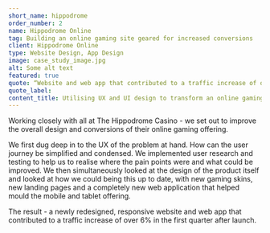 ```yaml
---
short_name: hippodrome
order_number: 2
name: Hippodrome Online
tag: Building an online gaming site geared for increased conversions
client: Hippodrome Online
type: Website Design, App Design
image: case_study_image.jpg
alt: Some alt text
featured: true
quote: “Website and web app that contributed to a traffic increase of over 6% in the first quarter after launch.”
quote_label: 
content_title: Utilising UX and UI design to transform an online gaming company.
---
```

<p class="mb-4">Working closely with all at The Hippodrome Casino - we set out to improve the overall design and conversions of their online gaming offering.</p>
<p class="mb-4">We first dug deep in to the UX of the problem at hand. How can the user journey be simplified and condensed. We implemented user research and testing to help us to realise where the pain points were and what could be improved. We then simultaneously looked at the design of the product itself and looked at how we could being this up to date, with new gaming skins, new landing pages and a completely new web application that helped mould the mobile and tablet offering.</p>
<p>The result - a newly redesigned, responsive website and web app that contributed to a  traffic increase of over 6% in the first quarter after launch.</p>
